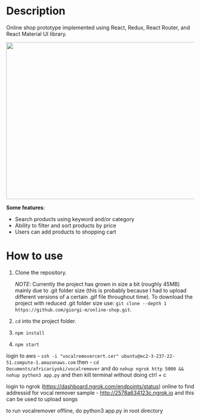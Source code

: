 # Description

Online shop prototype implemented using React, Redux, React Router, and React Material UI library.


<img src="https://raw.githubusercontent.com/giorgi-m/online-shop/master/src/Images/screenshot.PNG" width="820" height="420">


**Some features**:
- Search products using keyword and/or category
- Ability to filter and sort products by price
- Users can add products to shopping cart

# How to use

1. Clone the repository.

    _NOTE_: Currently the project has grown in size a bit (roughly 45MB) mainly due to .git folder size (this is probably because I had to upload different versions of a certain .gif file throughout time). To download the project with reduced .git folder size use: ```git clone --depth 1 https://github.com/giorgi-m/online-shop.git```.

2. ```cd``` into the project folder.
3. ```npm install```
4. ```npm start```


 login to aws -  `ssh -i "vocalremovercert.cer" ubuntu@ec2-3-237-22-51.compute-1.amazonaws.com`
 then - `cd Documents/africariyoki/vocalremover`
  and do `nohup ngrok http 5000 && nohup python3 app.py` and then kill terminal without doing ctrl + c

  login to ngrok (https://dashboard.ngrok.com/endpoints/status) online to find addressid for vocal remover sample -	http://2578a634123c.ngrok.io and this can be used to upload songs

to run vocalremover offline, do python3 app.py in root directory
